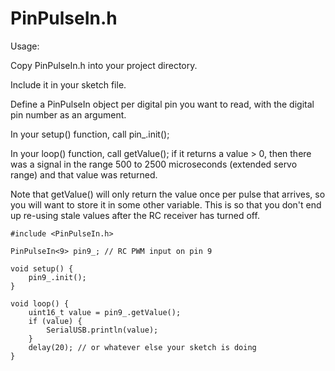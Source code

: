 # PinPulseIn.h

Usage:

Copy PinPulseIn.h into your project directory.

Include it in your sketch file.

Define a PinPulseIn object per digital pin you want to read, with the digital pin number as an argument.

In your setup() function, call pin_.init();

In your loop() function, call getValue(); if it returns a value > 0, then there was a signal in the range 500 to 2500 microseconds (extended servo range) and that value was returned.

Note that getValue() will only return the value once per pulse that arrives, so you will want to store it in some other variable. This is so that you don't end up re-using stale values after the RC receiver has turned off.

    #include <PinPulseIn.h>
    
    PinPulseIn<9> pin9_; // RC PWM input on pin 9
    
    void setup() {
        pin9_.init();
    }
    
    void loop() {
        uint16_t value = pin9_.getValue();
        if (value) {
            SerialUSB.println(value);
        }
        delay(20); // or whatever else your sketch is doing
    }

